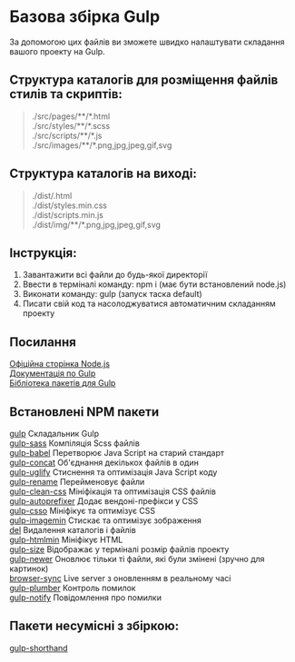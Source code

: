 # Базова збірка Gulp

За допомогою цих файлів ви зможете швидко налаштувати складання вашого проекту на Gulp.

## Структура каталогів для розміщення файлів стилів та скриптів:

> ./src/pages/\*\*/\*.html  
> ./src/styles/\*\*/\*.scss  
> ./src/scripts/\*\*/\*.js  
> ./src/images/\*\*/\*.png,jpg,jpeg,gif,svg

## Структура каталогів на виході:

> ./dist/.html  
> ./dist/styles.min.css  
> ./dist/scripts.min.js  
> ./dist/img/\*\*/\*.png,jpg,jpeg,gif,svg

## Інструкція:

1. Завантажити всі файли до будь-якої директорії
2. Ввести в терміналі команду: npm i (має бути встановлений node.js)
3. Виконати команду: gulp (запуск таска default)
4. Писати свій код та насолоджуватися автоматичним складанням проекту

## Посилання

[Офіційна сторінка Node.js](https://nodejs.org/uk/)  
[Документація по Gulp](https://gulpjs.com/)  
[Бібліотека пакетів для Gulp](https://www.npmjs.com/)

## Встановлені NPM пакети

[gulp](https://www.npmjs.com/package/gulp) Складальник Gulp  
[gulp-sass](https://www.npmjs.com/package/gulp-sass) Компіляція Scss файлів  
[gulp-babel](https://www.npmjs.com/package/gulp-babel) Перетворює Java Script на старий стандарт  
[gulp-concat](https://www.npmjs.com/package/gulp-concat) Об'єднання декількох файлів в один  
[gulp-uglify](https://www.npmjs.com/package/gulp-uglify) Стиснення та оптимізація Java Script коду  
[gulp-rename](https://www.npmjs.com/package/gulp-rename) Перейменовує файли  
[gulp-clean-css](https://www.npmjs.com/package/gulp-clean-css) Мініфікація та оптимізація CSS файлів  
[gulp-autoprefixer](https://www.npmjs.com/package/gulp-autoprefixer) Додає вендоні-префікси у CSS  
[gulp-csso](https://www.npmjs.com/package/gulp-csso) Мініфікує та оптимізує CSS  
[gulp-imagemin](https://www.npmjs.com/package/gulp-imagemin) Стискає та оптимізує зображення  
[del](https://www.npmjs.com/package/del) Видалення каталогів і файлів  
[gulp-htmlmin](https://www.npmjs.com/package/gulp-htmlmin) Мініфікує HTML  
[gulp-size](https://www.npmjs.com/package/gulp-size) Відображає у терміналі розмір файлів проекту  
[gulp-newer](https://www.npmjs.com/package/gulp-newer) Оновлює тільки ті файли, які були змінені (зручно для картинок)  
[browser-sync](https://www.npmjs.com/package/browser-sync) Live server з оновленням в реальному часі  
[gulp-plumber](https://www.npmjs.com/package/gulp-plumber) Контроль помилок  
[gulp-notify](https://www.npmjs.com/package/gulp-notify) Повідомлення про помилки

## Пакети несумісні з збіркою:

[gulp-shorthand](https://www.npmjs.com/package/gulp-shorthand)
